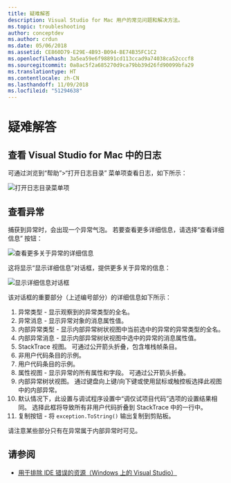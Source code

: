 ```yaml
---
title: 疑难解答
description: Visual Studio for Mac 用户的常见问题和解决方法。
ms.topic: troubleshooting
author: conceptdev
ms.author: crdun
ms.date: 05/06/2018
ms.assetid: CE860D79-E29E-4B93-B094-BE74B35FC1C2
ms.openlocfilehash: 3a5ea59e6f98891cd113ccad9a74038ca52cccf8
ms.sourcegitcommit: 0a8ac5f2a685270d9ca79bb39d26fd90099bfa29
ms.translationtype: HT
ms.contentlocale: zh-CN
ms.lasthandoff: 11/09/2018
ms.locfileid: "51294638"
---
```

# <a name="troubleshooting"></a>疑难解答

## <a name="viewing-logs-in-visual-studio-for-mac"></a>查看 Visual Studio for Mac 中的日志

可通过浏览到“帮助”>“打开日志目录” 菜单项查看日志，如下所示：

![打开日志目录菜单项](media/troubleshooting-image1.png)

## <a name="viewing-exceptions"></a>查看异常

捕获到异常时，会出现一个异常气泡。 若要查看更多详细信息，请选择“查看详细信息” 按钮：

![查看更多关于异常的详细信息](media/troubleshooting-image2.png)

这将显示“显示详细信息”对话框，提供更多关于异常的信息：

![显示详细信息对话框](media/troubleshooting-image3.png)

该对话框的重要部分（上述编号部分）的详细信息如下所示：

1. 异常类型 - 显示观察到的异常类型的全名。
2. 异常消息 - 显示异常对象的消息属性值。
3. 内部异常类型 - 显示内部异常树状视图中当前选中的异常的异常类型的全名。
4. 内部异常消息 - 显示内部异常树状视图中选中的异常的消息属性值。
5. StackTrace 视图。 可通过公开箭头折叠，包含堆栈帧条目。
6. 非用户代码条目的示例。
7. 用户代码条目的示例。
8. 属性视图 - 显示异常的所有属性和字段。 可通过公开箭头折叠。
9. 内部异常树状视图。 通过键盘向上键/向下键或使用鼠标或触控板选择此视图中的内部异常。
10. 默认情况下，此设置与调试程序设置中“调仅试项目代码”选项的设置结果相同。 选择此框将导致所有非用户代码折叠到 StackTrace 中的一行中。
11. 复制按钮 - 将 `exception.ToString()` 输出复制到剪贴板。

请注意某些部分只有在异常属于内部异常时可见。

## <a name="see-also"></a>请参阅

- [用于排除 IDE 错误的资源（Windows 上的 Visual Studio）](/visualstudio/ide/reference/resources-for-troubleshooting-integrated-development-environment-errors)